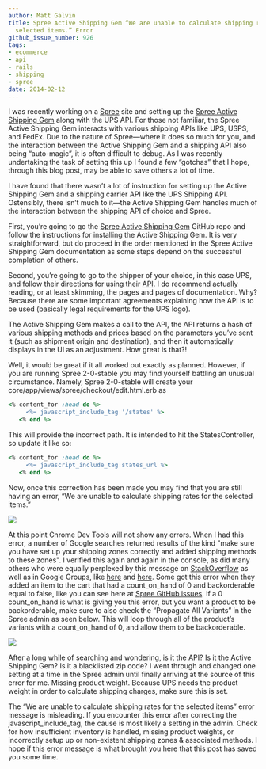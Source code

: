 ```yaml
---
author: Matt Galvin
title: Spree Active Shipping Gem “We are unable to calculate shipping rates for the
  selected items.” Error
github_issue_number: 926
tags:
- ecommerce
- api
- rails
- shipping
- spree
date: 2014-02-12
---
```


I was recently working on a [Spree](http://spreecommerce.org/) site and setting up the [Spree Active Shipping Gem](https://github.com/spree/spree_active_shipping) along with the UPS API. For those not familiar, the Spree Active Shipping Gem interacts with various shipping APIs like UPS, USPS, and FedEx. Due to the nature of Spree—​where it does so much for you, and the interaction between the Active Shipping Gem and a shipping API also being “auto-magic”, it is often difficult to debug. As I was recently undertaking the task of setting this up I found a few “gotchas” that I hope, through this blog post, may be able to save others a lot of time.

I have found that there wasn’t a lot of instruction for setting up the Active Shipping Gem and a shipping carrier API like the UPS Shipping API. Ostensibly, there isn’t much to it—​the Active Shipping Gem handles much of the interaction between the shipping API of choice and Spree.

First, you’re going to go the [Spree Active Shipping Gem](https://github.com/spree/spree_active_shipping) GitHub repo and follow the instructions for installing the Active Shipping Gem. It is very straightforward, but do proceed in the order mentioned in the Spree Active Shipping Gem documentation as some steps depend on the successful completion of others.

Second, you’re going to go to the shipper of your choice, in this case UPS, and follow their directions for using their [API](http://www.ups.com/content/us/en/bussol/browse/cat/developer_kit.html). I do recommend actually reading, or at least skimming, the pages and pages of documentation. Why? Because there are some important agreements explaining how the API is to be used (basically legal requirements for the UPS logo).

The Active Shipping Gem makes a call to the API, the API returns a hash of various shipping methods and prices based on the parameters you’ve sent it (such as shipment origin and destination), and then it automatically displays in the UI as an adjustment. How great is that?!

Well, it would be great if it all worked out exactly as planned. However, if you are running Spree 2-0-stable you may find yourself battling an unusual circumstance. Namely, Spree 2-0-stable will create your core/app/views/spree/checkout/edit.html.erb as

```ruby
<% content_for :head do %>
     <%= javascript_include_tag '/states' %>
   <% end %>
```

This will provide the incorrect path. It is intended to hit the StatesController, so update it like so:

```ruby
<% content_for :head do %>
     <%= javascript_include_tag states_url %>
   <% end %>
```

Now, once this correction has been made you may find that you are still having an error, “We are unable to calculate shipping rates for the selected items.”

<a href="/blog/2014/02/spree-active-shipping-gem-we-are-unable/image-0.png" imageanchor="1"><img border="0" src="/blog/2014/02/spree-active-shipping-gem-we-are-unable/image-0.png"/></a>

At this point Chrome Dev Tools will not show any errors. When I had this error, a number of Google searches returned results of the kind "make sure you have set up your shipping zones correctly and added shipping methods to these zones". I verified this again and again in the console, as did many others who were equally perplexed by this message on [StackOverflow](http://stackoverflow.com/questions/18277367/spree-commerce-error-on-checkout-we-are-unable-to-ship-the-selected-items-to-y) as well as in Google Groups, like [here](https://groups.google.com/forum/#!msg/spree-user/aCJz5iNemfo/3v4uJ8hPBVsJ) and [here](https://groups.google.com/forum/#!topic/spree-user/aCJz5iNemfo). Some got this error when they added an item to the cart that had a count_on_hand of 0 and backorderable equal to false, like you can see here at [Spree GitHub issues](https://github.com/spree/spree/issues/3521). If a 0 count_on_hand is what is giving you this error, but you want a product to be backorderable, make sure to also check the “Propagate All Variants” in the Spree admin as seen below. This will loop through all of the product’s variants with a count_on_hand of 0, and allow them to be backorderable.

<a href="/blog/2014/02/spree-active-shipping-gem-we-are-unable/image-1-big.png" imageanchor="1"><img border="0" src="/blog/2014/02/spree-active-shipping-gem-we-are-unable/image-1.png"/></a>

After a long while of searching and wondering, is it the API? Is it the Active Shipping Gem? Is it a blacklisted zip code? I went through and changed one setting at a time in the Spree admin until finally arriving at the source of this error for me. Missing product weight. Because UPS needs the product weight in order to calculate shipping charges, make sure this is set.

The “We are unable to calculate shipping rates for the selected items” error message is misleading. If you encounter this error after correcting the javascript_include_tag, the cause is most likely a setting in the admin. Check for how insufficient inventory is handled, missing product weights, or incorrectly setup up or non-existent shipping zones & associated methods. I hope if this error message is what brought you here that this post has saved you some time.
